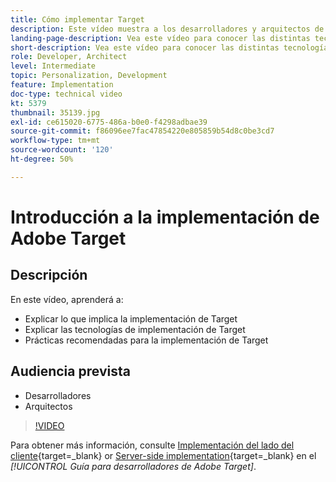 ```yaml
---
title: Cómo implementar Target
description: Este vídeo muestra a los desarrolladores y arquitectos de Adobe Target a través de la implementación de Target. Vea este vídeo para conocer las distintas tecnologías de implementación de Target y utilizar las prácticas recomendadas de implementación de Target.
landing-page-description: Vea este vídeo para conocer las distintas tecnologías de implementación de Target y utilizar las prácticas recomendadas de implementación de Target.
short-description: Vea este vídeo para conocer las distintas tecnologías de implementación de Target y utilizar las prácticas recomendadas de implementación de Target.
role: Developer, Architect
level: Intermediate
topic: Personalization, Development
feature: Implementation
doc-type: technical video
kt: 5379
thumbnail: 35139.jpg
exl-id: ce615020-6775-486a-b0e0-f4298adbae39
source-git-commit: f86096ee7fac47854220e805859b54d8c0be3cd7
workflow-type: tm+mt
source-wordcount: '120'
ht-degree: 50%

---
```


# Introducción a la implementación de Adobe Target

## Descripción

En este vídeo, aprenderá a:

* Explicar lo que implica la implementación de Target
* Explicar las tecnologías de implementación de Target
* Prácticas recomendadas para la implementación de Target

## Audiencia prevista

* Desarrolladores
* Arquitectos

>[!VIDEO](https://video.tv.adobe.com/v/35139/?quality=12)

Para obtener más información, consulte [Implementación del lado del cliente](https://experienceleague.adobe.com/docs/target-dev/developer/client-side/overview.html){target=_blank} or [Server-side implementation](https://experienceleague.adobe.com/docs/target-dev/developer/server-side/server-side-overview.html){target=_blank} en el *[!UICONTROL Guía para desarrolladores de Adobe Target]*.
